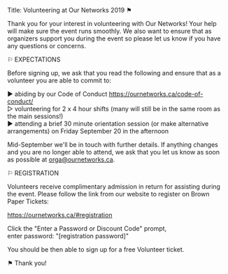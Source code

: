 Title: Volunteering at Our Networks 2019 ⚑ 

Thank you for your interest in volunteering with Our Networks!
Your help will make sure the event runs smoothly. We also want to ensure that as organizers support you during the event so please let us know if you have any questions or concerns.

⚐ EXPECTATIONS

Before signing up, we ask that you read the following and ensure that as a volunteer you are able to commit to:

▶︎ abiding by our Code of Conduct https://ournetworks.ca/code-of-conduct/   
▷ volunteering for 2 x 4 hour shifts (many will still be in the same room as the main sessions!)  
▶︎ attending a brief 30 minute orientation session (or make alternative arrangements) on Friday September 20 in the afternoon  

Mid-September we'll be in touch with further details. If anything changes and you are no longer able to attend, we ask that you let us know as soon as possible at orga@ournetworks.ca.

⚐ REGISTRATION

Volunteers receive complimentary admission in return for assisting during the event. 
Please follow the link from our website to register on Brown Paper Tickets:

https://ournetworks.ca/#registration

Click the "Enter a Password or Discount Code" prompt,   
enter password: "[registration password]"

You should be then able to sign up for a free Volunteer ticket.

⚑ Thank you!
